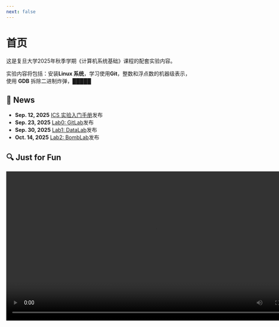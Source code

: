 ```yaml
---
next: false
---
```


# 首页

这是复旦大学2025年秋季学期《计算机系统基础》课程的配套实验内容。

实验内容将包括：安装**Linux 系统**，学习使用**Git**，整数和浮点数的机器级表示，使用 **GDB** 拆除二进制炸弹，█████

## 📰 News

* **Sep. 12, 2025** [ICS 实验入门手册](/lab/manual)发布
* **Sep. 23, 2025** [Lab0: GitLab](/lab/lab0)发布
* **Sep. 30, 2025** [Lab1: DataLab](/lab/lab1)发布
* **Oct. 14, 2025** [Lab2: BombLab](/lab/lab2)发布

## 🔍 Just for Fun

<video src="/assets/sl.mp4" controls width="800"></video>

<Confetti />
